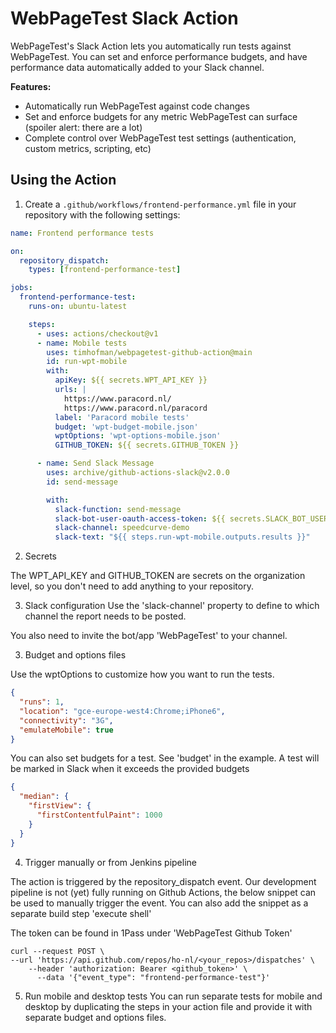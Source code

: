 # WebPageTest Slack Action

WebPageTest's Slack Action lets you automatically run tests against WebPageTest. 
You can set and enforce performance budgets, and have performance data automatically added to your Slack channel.

**Features:**
- Automatically run WebPageTest against code changes
- Set and enforce budgets for any metric WebPageTest can surface (spoiler alert: there are a lot)
- Complete control over WebPageTest test settings (authentication, custom metrics, scripting, etc)

## Using the Action

1. Create a `.github/workflows/frontend-performance.yml` file in your repository with the following settings:

```yml
name: Frontend performance tests

on:
  repository_dispatch:
    types: [frontend-performance-test]

jobs:
  frontend-performance-test:
    runs-on: ubuntu-latest

    steps:
      - uses: actions/checkout@v1
      - name: Mobile tests
        uses: timhofman/webpagetest-github-action@main
        id: run-wpt-mobile
        with:
          apiKey: ${{ secrets.WPT_API_KEY }}
          urls: |
            https://www.paracord.nl/
            https://www.paracord.nl/paracord
          label: 'Paracord mobile tests'
          budget: 'wpt-budget-mobile.json'
          wptOptions: 'wpt-options-mobile.json'
          GITHUB_TOKEN: ${{ secrets.GITHUB_TOKEN }}

      - name: Send Slack Message
        uses: archive/github-actions-slack@v2.0.0
        id: send-message

        with:
          slack-function: send-message
          slack-bot-user-oauth-access-token: ${{ secrets.SLACK_BOT_USER_OAUTH_ACCESS_TOKEN }}
          slack-channel: speedcurve-demo
          slack-text: "${{ steps.run-wpt-mobile.outputs.results }}"
```
2. Secrets 
   
The WPT_API_KEY and GITHUB_TOKEN are secrets on the organization level, so you don't need to add anything to your repository.

3. Slack configuration
Use the 'slack-channel' property to define to which channel the report needs to be posted.
   
You also need to invite the bot/app 'WebPageTest' to your channel.

3. Budget and options files 

Use the wptOptions to customize how you want to run the tests.
```json
{
  "runs": 1,
  "location": "gce-europe-west4:Chrome;iPhone6",
  "connectivity": "3G",
  "emulateMobile": true
}
```

You can also set budgets for a test. See 'budget' in the example.
A test will be marked in Slack when it exceeds the provided budgets
```json
{
  "median": {
    "firstView": {
      "firstContentfulPaint": 1000
    }
  }
}
```

4. Trigger manually or from Jenkins pipeline 
   
The action is triggered by the repository_dispatch event.
Our development pipeline is not (yet) fully running on Github Actions, the below
snippet can be used to manually trigger the event. You can also add the snippet as a separate build step 'execute shell'

The token can be found in 1Pass under 'WebPageTest Github Token'
```
curl --request POST \
--url 'https://api.github.com/repos/ho-nl/<your_repos>/dispatches' \
    --header 'authorization: Bearer <github_token>' \
      --data '{"event_type": "frontend-performance-test"}'
```

5. Run mobile and desktop tests
You can run separate tests for mobile and desktop by duplicating the steps in your action file and provide it with separate budget and options files.
